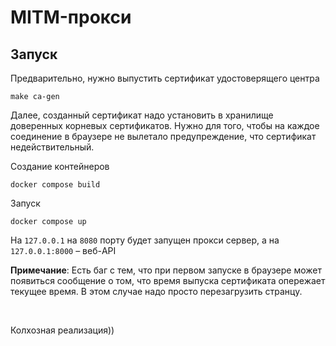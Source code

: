 # MITM-прокси

## Запуск

Предварительно, нужно выпустить сертификат удостоверящего центра  
```
make ca-gen
```

Далее, созданный сертификат надо установить в хранилище доверенных корневых сертификатов.
Нужно для того, чтобы на каждое соединение в браузере не вылетало предупреждение,
что сертификат недействительный.

Создание контейнеров
```
docker compose build
```

Запуск
```
docker compose up
```
На `127.0.0.1` на `8080` порту будет запущен прокси сервер,
а на `127.0.0.1:8000` – веб-API

**Примечание**: Есть баг с тем, что при первом запуске в браузере может появиться сообщение
о том, что время выпуска сертификата опережает текущее время. В этом случае надо просто перезагрузить странцу.

<br>

Колхозная реализация))
